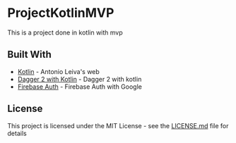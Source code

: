 # ProjectKotlinMVP

This is a project done in kotlin with mvp


## Built With

* [Kotlin](https://antonioleiva.com/kotlin/) - Antonio Leiva's web
* [Dagger 2 with Kotlin](https://antonioleiva.com/dagger-android-kotlin/) - Dagger 2 with kotlin
* [Firebase Auth](https://firebase.google.com/docs/auth/android/google-signin) - Firebase Auth with Google



## License

This project is licensed under the MIT License - see the [LICENSE.md](LICENSE.md) file for details


